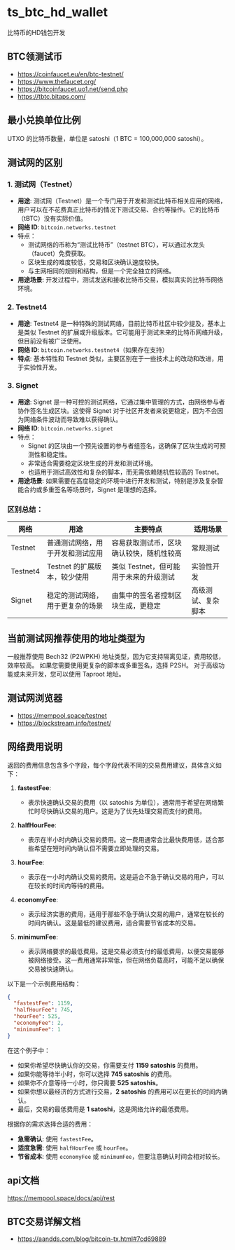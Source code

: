 # ts_btc_hd_wallet
比特币的HD钱包开发
## BTC领测试币
* https://coinfaucet.eu/en/btc-testnet/
* https://www.thefaucet.org/
* https://bitcoinfaucet.uo1.net/send.php
* https://tbtc.bitaps.com/

## 最小兑换单位比例
UTXO 的比特币数量，单位是 satoshi（1 BTC = 100,000,000 satoshi）。

## 测试网的区别
### 1. **测试网（Testnet）**

- **用途**: 测试网（Testnet）是一个专门用于开发和测试比特币相关应用的网络，用户可以在不花费真正比特币的情况下测试交易、合约等操作。它的比特币（tBTC）没有实际价值。
- **网络 ID**: `bitcoin.networks.testnet`
- 特点：
  - 测试网络的币称为“测试比特币”（testnet BTC），可以通过水龙头（faucet）免费获取。
  - 区块生成的难度较低，交易和区块确认速度较快。
  - 与主网相同的规则和结构，但是一个完全独立的网络。
- **用途场景**: 开发过程中，测试发送和接收比特币交易，模拟真实的比特币网络环境。

### 2. **Testnet4**

- **用途**: Testnet4 是一种特殊的测试网络，目前比特币社区中较少提及，基本上是类似 Testnet 的扩展或升级版本。它可能用于测试未来的比特币网络升级，但目前没有被广泛使用。
- **网络 ID**: `bitcoin.networks.testnet4`（如果存在支持）
- **特点**: 基本特性和 Testnet 类似，主要区别在于一些技术上的改动和改进，用于实验性开发。

### 3. **Signet**

- **用途**: Signet 是一种可控的测试网络，它通过集中管理的方式，由网络参与者协作签名生成区块。这使得 Signet 对于社区开发者来说更稳定，因为不会因为网络条件波动而导致难以获得确认。
- **网络 ID**: `bitcoin.networks.signet`
- 特点：
  - Signet 的区块由一个预先设置的参与者组签名，这确保了区块生成的可预测性和稳定性。
  - 非常适合需要稳定区块生成的开发和测试环境。
  - 也适用于测试高效性和复杂的脚本，而无需依赖随机性较高的 Testnet。
- **用途场景**: 如果需要在高度稳定的环境中进行开发和测试，特别是涉及复杂智能合约或多重签名等场景时，Signet 是理想的选择。

### 区别总结：

| 网络     | 用途                             | 主要特点                                 | 适用场景           |
| -------- | -------------------------------- | ---------------------------------------- | ------------------ |
| Testnet  | 普通测试网络，用于开发和测试应用 | 容易获取测试币，区块确认较快，随机性较高 | 常规测试           |
| Testnet4 | Testnet 的扩展版本，较少使用     | 类似 Testnet，但可能用于未来的升级测试   | 实验性开发         |
| Signet   | 稳定的测试网络，用于更复杂的场景 | 由集中的签名者控制区块生成，更稳定       | 高级测试、复杂脚本 |

## 当前测试网推荐使用的地址类型为
一般推荐使用 Bech32 (P2WPKH) 地址类型，因为它支持隔离见证，费用较低，效率较高。
如果您需要使用更复杂的脚本或多重签名，选择 P2SH。
对于高级功能或未来开发，您可以使用 Taproot 地址。

## 测试网浏览器
* https://mempool.space/testnet
* https://blockstream.info/testnet/


## 网络费用说明

返回的费用信息包含多个字段，每个字段代表不同的交易费用建议，具体含义如下：

1. **fastestFee**: 
   - 表示快速确认交易的费用（以 satoshis 为单位），通常用于希望在网络繁忙时尽快确认交易的用户。这是为了优先处理交易而支付的费用。

2. **halfHourFee**: 
   - 表示在半小时内确认交易的费用。这一费用通常会比最快费用低，适合那些希望在短时间内确认但不需要立即处理的交易。

3. **hourFee**: 
   - 表示在一小时内确认交易的费用。这是适合不急于确认交易的用户，可以在较长的时间内等待的费用。

4. **economyFee**: 
   - 表示经济实惠的费用，适用于那些不急于确认交易的用户，通常在较长的时间内确认。这是最低的建议费用，适合需要节省成本的交易。

5. **minimumFee**: 
   - 表示网络要求的最低费用。这是交易必须支付的最低费用，以便交易能够被网络接受。这一费用通常非常低，但在网络负载高时，可能不足以确保交易被快速确认。

以下是一个示例费用结构：

```json
{
  "fastestFee": 1159,
  "halfHourFee": 745,
  "hourFee": 525,
  "economyFee": 2,
  "minimumFee": 1
}
```

在这个例子中：
- 如果你希望尽快确认你的交易，你需要支付 **1159 satoshis** 的费用。
- 如果你能等待半小时，你可以选择 **745 satoshis** 的费用。
- 如果你不介意等待一小时，你只需要 **525 satoshis**。
- 如果你想以最经济的方式进行交易，**2 satoshis** 的费用可以在更长的时间内确认。
- 最后，交易的最低费用是 **1 satoshi**，这是网络允许的最低费用。

根据你的需求选择合适的费用：
- **急需确认**: 使用 `fastestFee`。
- **适度急需**: 使用 `halfHourFee` 或 `hourFee`。
- **节省成本**: 使用 `economyFee` 或 `minimumFee`，但要注意确认时间会相对较长。


## api文档
https://mempool.space/docs/api/rest

## BTC交易详解文档
* https://aandds.com/blog/bitcoin-tx.html#7cd69889
